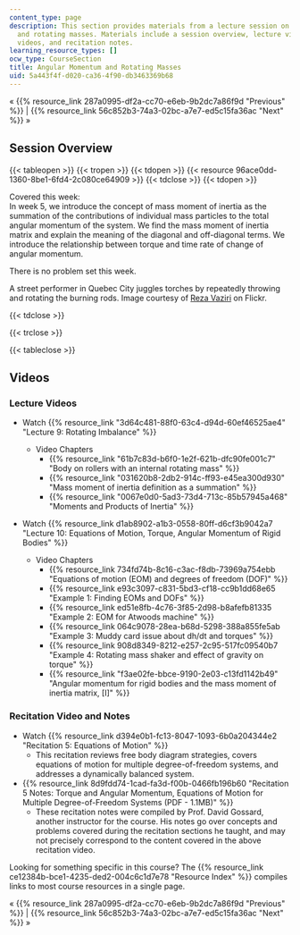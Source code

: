 ```yaml
---
content_type: page
description: This section provides materials from a lecture session on angular momentum
  and rotating masses. Materials include a session overview, lecture videos, recitation
  videos, and recitation notes.
learning_resource_types: []
ocw_type: CourseSection
title: Angular Momentum and Rotating Masses
uid: 5a443f4f-d020-ca36-4f90-db3463369b68
---
```


« {{% resource_link 287a0995-df2a-cc70-e6eb-9b2dc7a86f9d "Previous" %}} | {{% resource_link 56c852b3-74a3-02bc-a7e7-ed5c15fa36ac "Next" %}} »

Session Overview
----------------

{{< tableopen >}}
{{< tropen >}}
{{< tdopen >}}
{{< resource 96ace0dd-1360-8be1-6fd4-2c080ce64909 >}}
{{< tdclose >}}
{{< tdopen >}}


Covered this week:  
In week 5, we introduce the concept of mass moment of inertia as the summation of the contributions of individual mass particles to the total angular momentum of the system. We find the mass moment of inertia matrix and explain the meaning of the diagonal and off-diagonal terms. We introduce the relationship between torque and time rate of change of angular momentum.

There is no problem set this week.

A street performer in Quebec City juggles torches by repeatedly throwing and rotating the burning rods. Image courtesy of [Reza Vaziri](http://www.flickr.com/photos/60309376@N00/1400683166/) on Flickr.


{{< tdclose >}}

{{< trclose >}}

{{< tableclose >}}

Videos
------

### Lecture Videos

*   Watch {{% resource_link "3d64c481-88f0-63c4-d94d-60ef46525ae4" "Lecture 9: Rotating Imbalance" %}}
    
    *   Video Chapters
        *   {{% resource_link "61b7c83d-b6f0-1e2f-621b-dfc90fe001c7" "Body on rollers with an internal rotating mass" %}}
        *   {{% resource_link "031620b8-2db2-914c-ff93-e45ea300d930" "Mass moment of inertia definition as a summation" %}}
        *   {{% resource_link "0067e0d0-5ad3-73d4-713c-85b57945a468" "Moments and Products of Inertia" %}}
    

*   Watch {{% resource_link d1ab8902-a1b3-0558-80ff-d6cf3b9042a7 "Lecture 10: Equations of Motion, Torque, Angular Momentum of Rigid Bodies" %}}
    *   Video Chapters
        *   {{% resource_link 734fd74b-8c16-c3ac-f8db-73969a754ebb "Equations of motion (EOM) and degrees of freedom (DOF)" %}}
        *   {{% resource_link e93c3097-c831-5bd3-cf18-cc9b1dd68e65 "Example 1: Finding EOMs and DOFs" %}}
        *   {{% resource_link ed51e8fb-4c76-3f85-2d98-b8afefb81335 "Example 2: EOM for Atwoods machine" %}}
        *   {{% resource_link 064c9078-28ea-b68d-5298-388a855fe5ab "Example 3: Muddy card issue about dh/dt and torques" %}}
        *   {{% resource_link 908d8349-8212-e257-2c95-517fc09540b7 "Example 4: Rotating mass shaker and effect of gravity on torque" %}}
        *   {{% resource_link "f3ae02fe-bbce-9190-2e03-c13fd1142b49" "Angular momentum for rigid bodies and the mass moment of inertia matrix, \[I\]" %}}

### Recitation Video and Notes

*   Watch {{% resource_link d394e0b1-fc13-8047-1093-6b0a204344e2 "Recitation 5: Equations of Motion" %}}
    *   This recitation reviews free body diagram strategies, covers equations of motion for multiple degree-of-freedom systems, and addresses a dynamically balanced system.
*   {{% resource_link 8d9fdd74-1cad-fa3d-f00b-0466fb196b60 "Recitation 5 Notes: Torque and Angular Momentum, Equations of Motion for Multiple Degree-of-Freedom Systems (PDF - 1.1MB)" %}}
    *   These recitation notes were compiled by Prof. David Gossard, another instructor for the course. His notes go over concepts and problems covered during the recitation sections he taught, and may not precisely correspond to the content covered in the above recitation video.

Looking for something specific in this course? The {{% resource_link ce12384b-bce1-4235-ded2-004c6c1d7e78 "Resource Index" %}} compiles links to most course resources in a single page.

« {{% resource_link 287a0995-df2a-cc70-e6eb-9b2dc7a86f9d "Previous" %}} | {{% resource_link 56c852b3-74a3-02bc-a7e7-ed5c15fa36ac "Next" %}} »